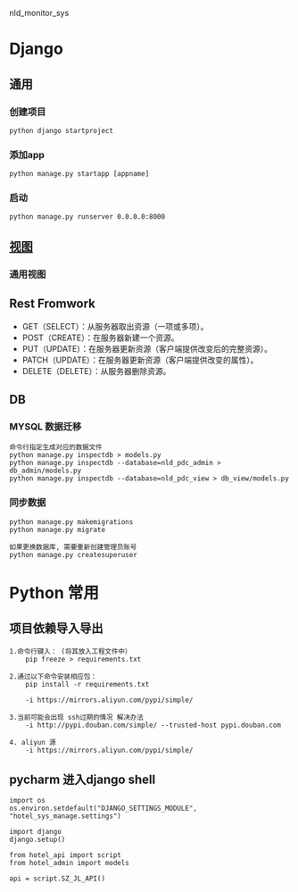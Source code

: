 nld_monitor_sys


# Django
## 通用
### 创建项目
    python django startproject

### 添加app
    python manage.py startapp [appname]
    
### 启动
    python manage.py runserver 0.0.0.0:8000

## [视图](https://docs.djangoproject.com/zh-hans/2.2/ref/class-based-views/) 
### 通用视图


## Rest Fromwork
- GET（SELECT）：从服务器取出资源（一项或多项）。
- POST（CREATE）：在服务器新建一个资源。
- PUT（UPDATE）：在服务器更新资源（客户端提供改变后的完整资源）。
- PATCH（UPDATE）：在服务器更新资源（客户端提供改变的属性）。
- DELETE（DELETE）：从服务器删除资源。


## DB
### MYSQL 数据迁移

    命令行指定生成对应的数据文件
    python manage.py inspectdb > models.py
    python manage.py inspectdb --database=nld_pdc_admin > db_admin/models.py
    python manage.py inspectdb --database=nld_pdc_view > db_view/models.py


### 同步数据
    
    python manage.py makemigrations
    python manage.py migrate       
    
    如果更换数据库, 需要重新创建管理员账号
    python manage.py createsuperuser



# Python 常用
## 项目依赖导入导出
    1.命令行键入： (将其放入工程文件中）
        pip freeze > requirements.txt

    2.通过以下命令安装相应包：
        pip install -r requirements.txt
        
        -i https://mirrors.aliyun.com/pypi/simple/
        
    3.当前可能会出现 ssh过期的情况 解决办法
        -i http://pypi.douban.com/simple/ --trusted-host pypi.douban.com
        
    4. aliyun 源
        -i https://mirrors.aliyun.com/pypi/simple/

## pycharm 进入django shell

    import os
    os.environ.setdefault("DJANGO_SETTINGS_MODULE", "hotel_sys_manage.settings")
    
    import django
    django.setup()
    
    from hotel_api import script
    from hotel_admin import models
    
    api = script.SZ_JL_API()
    
    




